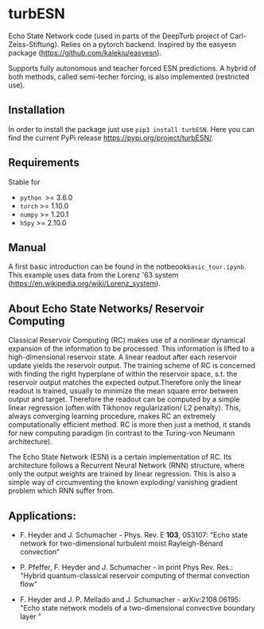 # turbESN
Echo State Network code (used in parts of the DeepTurb project of Carl-Zeiss-Stiftung). Relies on a pytorch backend. Inspired by the easyesn package (https://github.com/kalekiu/easyesn).

Supports fully autonomous and teacher forced ESN predictions. A hybrid of both methods, called semi-techer forcing, is also implemented (restricted use).

## Installation
In order to install the package just use `pip3 install turbESN`. Here you can find the current PyPi release https://pypi.org/project/turbESN/.

## Requirements
Stable for
- `python `>=  3.6.0
- `torch`  >= 1.10.0
- `numpy`  >= 1.20.1
- `h5py`   >= 2.10.0 

## Manual
A first basic introduction can be found in the notbeook`basic_tour.ipynb`.  This example uses data from the Lorenz '63 system (https://en.wikipedia.org/wiki/Lorenz_system).

## About Echo State Networks/ Reservoir Computing
Classical Reservoir Computing  (RC) makes use of a nonlinear dynamical expansion of the information to be processed. This information is lifted to a high-dimensional reservoir state. A linear readout after each reservoir update yields the reservoir output. The training scheme of RC is concerned with finding the right hyperplane of within the reservoir space, s.t. the reservoir output matches the expected output.Therefore only the linear readout is trained, usually to minimize the mean square error between output and target. Therefore the readout can be computed by a simple linear regression (often with Tikhonov regularization/ L2 penalty). This, always converging learning procedure, makes RC an extremely computationally efficient method.
RC is more then just a method, it stands for new computing paradigm (in contrast to the Turing-von Neumann architecture).

The Echo State Network (ESN) is a certain implementation of RC. Its architecture follows a Recurrent Neural Network (RNN) structure, where only the output weights are trained by linear regression. This is also a simple way of circumventing the known exploding/ vanishing gradient problem which RNN suffer from.

## Applications:
- F. Heyder and J. Schumacher - Phys. Rev. E **103**, 053107:
  "Echo state network for two-dimensional turbulent moist Rayleigh-Bénard convection"

- P. Pfeffer, F. Heyder and J. Schumacher - in print Phys Rev. Res.: "Hybrid quantum-classical reservoir computing of thermal convection flow"

- F. Heyder and J. P. Mellado and J. Schumacher - arXiv:2108.06195: 
  "Echo state network models of a two-dimensional convective boundary layer "

